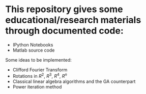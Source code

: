 # This repository gives some educational/research materials through documented code:
* IPython Notebooks
* Matlab source code

Some ideas to be implemented:
* Clifford Fourier Transform
* Rotations in $R^2$, $R^3$, $R^4$, $R^n$
* Classical linear algebra algorithms and the GA counterpart
* Power iteration method
